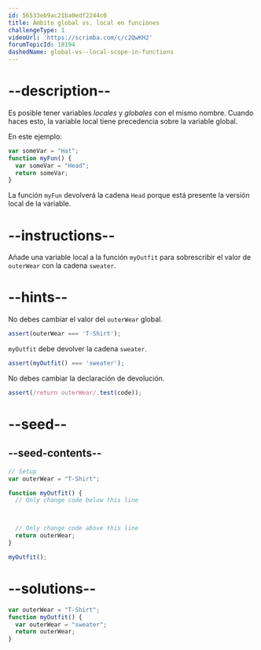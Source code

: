 ```yaml
---
id: 56533eb9ac21ba0edf2244c0
title: Ámbito global vs. local en funciones
challengeType: 1
videoUrl: 'https://scrimba.com/c/c2QwKH2'
forumTopicId: 18194
dashedName: global-vs--local-scope-in-functions
---
```


# --description--

Es posible tener variables <dfn>locales</dfn> y <dfn>globales</dfn> con el mismo nombre. Cuando haces esto, la variable local tiene precedencia sobre la variable global.

En este ejemplo:

```js
var someVar = "Hat";
function myFun() {
  var someVar = "Head";
  return someVar;
}
```

La función `myFun` devolverá la cadena `Head` porque está presente la versión local de la variable.

# --instructions--

Añade una variable local a la función `myOutfit` para sobrescribir el valor de `outerWear` con la cadena `sweater`.

# --hints--

No debes cambiar el valor del `outerWear` global.

```js
assert(outerWear === 'T-Shirt');
```

`myOutfit` debe devolver la cadena `sweater`.

```js
assert(myOutfit() === 'sweater');
```

No debes cambiar la declaración de devolución.

```js
assert(/return outerWear/.test(code));
```

# --seed--

## --seed-contents--

```js
// Setup
var outerWear = "T-Shirt";

function myOutfit() {
  // Only change code below this line



  // Only change code above this line
  return outerWear;
}

myOutfit();
```

# --solutions--

```js
var outerWear = "T-Shirt";
function myOutfit() {
  var outerWear = "sweater";
  return outerWear;
}
```
